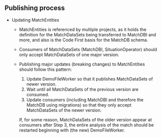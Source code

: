 ## Publishing process
- Updating MatchEntities
    - MatchEntities is referenced by multiple projects, as it holds the definition for the MatchDataSets being transferred to MatchDBI and more, and also is the Code First basis for the MatchDB schema.
    - Consumers of MatchDataSets (MatchDBI, SituationOperator) should only accept MatchDataSets of one major version.
    

    - Publishing major updates (breaking changes) to MatchEntities should follow this pattern:
        1. Update DemoFileWorker so that it publishes MatchDataSets of newer version.
        2. Wait until all MatchDataSets of the previous version are consumed.
        3. Update consumers (including MatchDBI and therefore the MatchDB using migrations) so that they only accept MatchDataSets of the newer version.
        
        If, for some reason, MatchDataSets of the older version appear at consumers after Step 3, the entire analysis of the match should be restarted beginning with (the new) DemoFileWorker.

